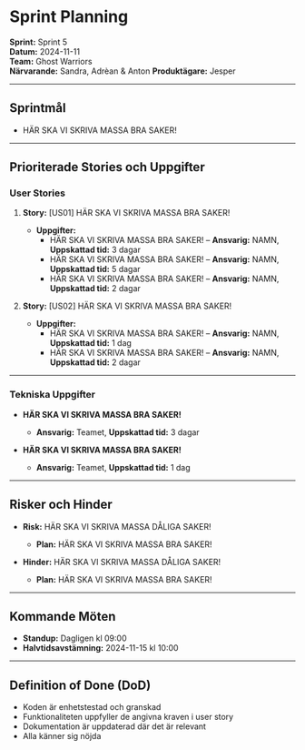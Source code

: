 # Sprint Planning

**Sprint:** Sprint 5  
**Datum:** 2024-11-11  
**Team:** Ghost Warriors  
**Närvarande:** Sandra, Adrèan & Anton
**Produktägare:** Jesper

---

## Sprintmål

- HÄR SKA VI SKRIVA MASSA BRA SAKER!

---

## Prioriterade Stories och Uppgifter

### User Stories

1. **Story:** [US01] HÄR SKA VI SKRIVA MASSA BRA SAKER!

   - **Uppgifter:**
     - HÄR SKA VI SKRIVA MASSA BRA SAKER! – **Ansvarig:** NAMN, **Uppskattad tid:** 3 dagar
     - HÄR SKA VI SKRIVA MASSA BRA SAKER! – **Ansvarig:** NAMN, **Uppskattad tid:** 5 dagar
     - HÄR SKA VI SKRIVA MASSA BRA SAKER! – **Ansvarig:** NAMN, **Uppskattad tid:** 2 dagar

2. **Story:** [US02] HÄR SKA VI SKRIVA MASSA BRA SAKER!
   - **Uppgifter:**
     - HÄR SKA VI SKRIVA MASSA BRA SAKER! – **Ansvarig:** NAMN, **Uppskattad tid:** 1 dag
     - HÄR SKA VI SKRIVA MASSA BRA SAKER! – **Ansvarig:** NAMN, **Uppskattad tid:** 2 dagar

---

### Tekniska Uppgifter

- **HÄR SKA VI SKRIVA MASSA BRA SAKER!**

  - **Ansvarig:** Teamet, **Uppskattad tid:** 3 dagar

- **HÄR SKA VI SKRIVA MASSA BRA SAKER!**
  - **Ansvarig:** Teamet, **Uppskattad tid:** 1 dag

---

## Risker och Hinder

- **Risk:** HÄR SKA VI SKRIVA MASSA DÅLIGA SAKER!

  - **Plan:** HÄR SKA VI SKRIVA MASSA BRA SAKER!

- **Hinder:** HÄR SKA VI SKRIVA MASSA DÅLIGA SAKER!
  - **Plan:** HÄR SKA VI SKRIVA MASSA BRA SAKER!

---

## Kommande Möten

- **Standup:** Dagligen kl 09:00
- **Halvtidsavstämning:** 2024-11-15 kl 10:00

---

## Definition of Done (DoD)

- Koden är enhetstestad och granskad
- Funktionaliteten uppfyller de angivna kraven i user story
- Dokumentation är uppdaterad där det är relevant
- Alla känner sig nöjda
